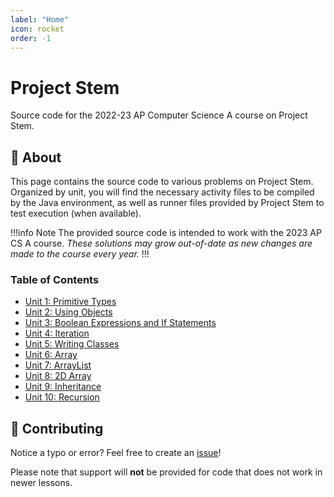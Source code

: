 ```yaml
---
label: "Home"
icon: rocket
order: -1
---
```


# Project Stem

Source code for the 2022-23 AP Computer Science A course on Project Stem.

## 📃 About

This page contains the source code to various problems on Project Stem. Organized by unit, you will find the necessary activity files to be compiled by the Java environment, as well as runner files provided by Project Stem to test execution (when available).

!!!info Note
The provided source code is intended to work with the 2023 AP CS A course. *These solutions may grow out-of-date as new changes are made to the course every year.*
!!!

### Table of Contents

- [Unit 1: Primitive Types](unit1.md)
- [Unit 2: Using Objects](unit2.md)
- [Unit 3: Boolean Expressions and If Statements](unit3.md)
- [Unit 4: Iteration](unit4.md)
- [Unit 5: Writing Classes](unit5.md)
- [Unit 6: Array](unit6.md)
- [Unit 7: ArrayList](unit7.md)
- [Unit 8: 2D Array](unit8.md)
- [Unit 9: Inheritance](unit9.md)
- [Unit 10: Recursion](unit10.md)

## 📝 Contributing

Notice a typo or error? Feel free to create an [issue](https://github.com/ricky8k/APCSA-ProjectStem/issues/new)!

Please note that support will **not** be provided for code that does not work in newer lessons.
